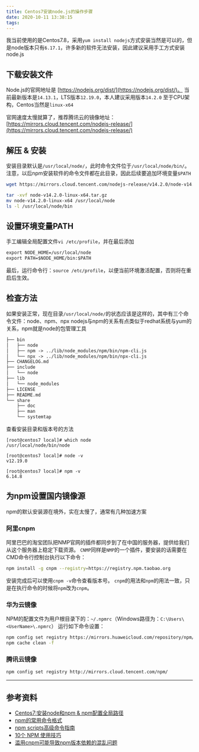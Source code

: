 ```yaml
---
title: Centos7安装node.js的操作步骤
date: 2020-10-11 13:38:15
tags:
---
```


我当前使用的是Centos7.8，采用`yum install nodejs`方式安装当然是可以的，但是node版本只有`6.17.1`，许多新的软件无法安装，因此建议采用手工方式安装node.js

## 下载安装文件

Node.js的官网地址是 [https://nodejs.org/dist/](https://nodejs.org/dist/)。
当前最新版本是`14.13.1`，LTS版本`12.19.0`，本人建议采用版本`14.2.0`
至于CPU架构，Centos当然是`linux-x64`

官网速度太慢就算了，推荐腾讯云的镜像地址：[https://mirrors.cloud.tencent.com/nodejs-release/](https://mirrors.cloud.tencent.com/nodejs-release/)

## 解压 & 安装

安装目录默认是`/usr/local/node/`，此时命令文件位于`/usr/local/node/bin/`。
注意，以后npm安装软件的命令文件都在此目录，因此后续要追加环境变量`$PATH`

``` bash
wget https://mirrors.cloud.tencent.com/nodejs-release/v14.2.0/node-v14.2.0-linux-x64.tar.gz

tar -xvf node-v14.2.0-linux-x64.tar.gz
mv node-v14.2.0-linux-x64 /usr/local/node
ls -l /usr/local/node/bin
```

## 设置环境变量PATH

手工编辑全局配置文件`vi /etc/profile`，并在最后添加

``` txt
export NODE_HOME=/usr/local/node
export PATH=$NODE_HOME/bin:$PATH
```

最后，运行命令行：`source /etc/profile`，以便当前环境激活配置，否则将在重启后生效。

## 检查方法

如果安装正常，现在目录`/usr/local/node/`的状态应该是这样的，其中有三个命令文件：node、npm、npx
nodejs与npm的关系有点类似于redhat系统与yum的关系，npm就是node的包管理工具

``` txt
├── bin
│   ├── node
│   ├── npm -> ../lib/node_modules/npm/bin/npm-cli.js
│   └── npx -> ../lib/node_modules/npm/bin/npx-cli.js
├── CHANGELOG.md
├── include
│   └── node
├── lib
│   └── node_modules
├── LICENSE
├── README.md
└── share
    ├── doc
    ├── man
    └── systemtap
```

查看安装目录和版本号的方法

``` console
[root@centos7 local]# which node
/usr/local/node/bin/node

[root@centos7 local]# node -v
v12.19.0

[root@centos7 local]# npm -v
6.14.8
```

## 为npm设置国内镜像源

npm的默认安装源在境外，实在太慢了，通常有几种加速方案

### 阿里cnpm

阿里巴巴的淘宝团队把NMP官网的插件都同步到了在中国的服务器，提供给我们从这个服务器上稳定下载资源。
`CNMP`同样是`NMP`的一个插件，要安装的话需要在CMD命令行控制台执行以下命令：

``` bash
npm install -g cnpm --registry=https://registry.npm.taobao.org
```

安装完成后可以使用`cnpm -v`命令查看版本号。
`cnpm`的用法和`npm`的用法一致，只是在执行命令的时候将`npm`改为`cnpm`。

### 华为云镜像

NPM的配置文件为用户根目录下的：`~/.npmrc`（Windows路径为：`C:\Users\<UserName>\.npmrc`）
运行如下命令设置：

``` bash
npm config set registry https://mirrors.huaweicloud.com/repository/npm/
npm cache clean -f
```

### 腾讯云镜像

``` bash
npm config set registry http://mirrors.cloud.tencent.com/npm/
```

---

## 参考资料

- [Centos7:安装node和npm & npm配置全局路径](https://my.oschina.net/cqyj/blog/3016118)
- [npm的常用命令格式](https://segmentfault.com/a/1190000012099112)
- [npm scripts高级命令指南](https://www.ruanyifeng.com/blog/2016/10/npm_scripts.html)
- [10个 NPM 使用技巧](https://www.techug.com/post/10-npm-tips-and-tricks.html)
- [滥用cnpm可能导致npm版本依赖的混乱问题](http://www.skyjia.com/2017/05/05/npm-error-extraneous/)
